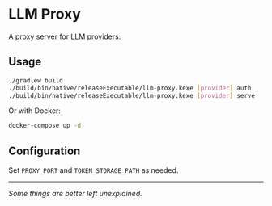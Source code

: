 # LLM Proxy

A proxy server for LLM providers.

## Usage

```bash
./gradlew build
./build/bin/native/releaseExecutable/llm-proxy.kexe [provider] auth
./build/bin/native/releaseExecutable/llm-proxy.kexe [provider] serve
```

Or with Docker:

```bash
docker-compose up -d
```

## Configuration

Set `PROXY_PORT` and `TOKEN_STORAGE_PATH` as needed.

---

*Some things are better left unexplained.*
